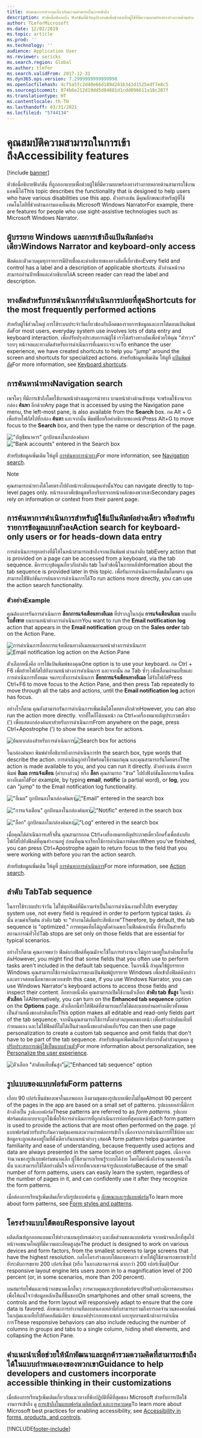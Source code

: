 ```yaml
---
title: ลักษณะการทำงานเกี่ยวกับความสามารถในการเข้าถึง
description: หัวข้อนี้อธิบายถึง ฟังก์ชันที่มีวัตถุประสงค์เพื่อช่วยเหลือผู้ใช้ที่มีความบกพร่องทางร่างกายด้านต่าง ๆ
author: TLeforMicrosoft
ms.date: 12/02/2019
ms.topic: article
ms.prod: ''
ms.technology: ''
audience: Application User
ms.reviewer: sericks
ms.search.region: Global
ms.author: tlefor
ms.search.validFrom: 2017-12-31
ms.dyn365.ops.version: 7.2999999999999998
ms.openlocfilehash: 4cf5a5fc2d40e66d189d281b343d1525edf7e8c5
ms.sourcegitcommit: 074b6e212d19dd5d84881d1cdd096611a18c207f
ms.translationtype: HT
ms.contentlocale: th-TH
ms.lasthandoff: 03/31/2021
ms.locfileid: "5744134"
---
```

# <a name="accessibility-features"></a><span data-ttu-id="4171c-103">คุณสมบัติความสามารถในการเข้าถึง</span><span class="sxs-lookup"><span data-stu-id="4171c-103">Accessibility features</span></span>

[!include [banner](../includes/banner.md)]

<span data-ttu-id="4171c-104">หัวข้อนี้อธิบายฟังก์ชัน ที่ถูกออกแบบเพื่อช่วยผู้ใช้ที่มีความบกพร่องทางร่างกายหลายด้านสามารถใช้งานแอพนี้ได้</span><span class="sxs-lookup"><span data-stu-id="4171c-104">This topic describes the functionality that is designed to help users who have various disabilities use this app.</span></span> <span data-ttu-id="4171c-105">ตัวอย่างเช่น มีคุณลักษณะสำหรับผู้ที่ใช้เทคโนโลยีที่ช่วยด้านการมองเห็นเช่น Microsoft Windows Narrator</span><span class="sxs-lookup"><span data-stu-id="4171c-105">For example, there are features for people who use sight-assistive technologies such as Microsoft Windows Narrator.</span></span>

## <a name="windows-narrator-and-keyboard-only-access"></a><span data-ttu-id="4171c-106">ผู้บรรยาย Windows และการเข้าถึงแป้นพิมพ์อย่างเดียว</span><span class="sxs-lookup"><span data-stu-id="4171c-106">Windows Narrator and keyboard-only access</span></span>

<span data-ttu-id="4171c-107">ฟิลด์และตัวควบคุมทุกรายการมีป้ายชื่อและคำอธิบายของทางลัดที่เกี่ยวข้อง</span><span class="sxs-lookup"><span data-stu-id="4171c-107">Every field and control has a label and a description of applicable shortcuts.</span></span> <span data-ttu-id="4171c-108">ตัวอ่านหน้าจอสามารถอ่านป้ายชื่อและคำอธิบายได้</span><span class="sxs-lookup"><span data-stu-id="4171c-108">A screen reader can read the label and description.</span></span>

## <a name="shortcuts-for-the-most-frequently-performed-actions"></a><span data-ttu-id="4171c-109">ทางลัดสำหรับการดำเนินการที่ดำเนินการบ่อยที่สุด</span><span class="sxs-lookup"><span data-stu-id="4171c-109">Shortcuts for the most frequently performed actions</span></span>

<span data-ttu-id="4171c-110">สำหรับผู้ใช้ส่วนใหญ่ การใช้ระบบประจำวันเกี่ยวข้องกับล็อตของรายการข้อมูลและการโต้ตอบแป้นพิมพ์ลัด</span><span class="sxs-lookup"><span data-stu-id="4171c-110">For most users, everyday system use involves lots of data entry and keyboard interaction.</span></span> <span data-ttu-id="4171c-111">เพื่อปรับปรุงประสบการณ์ผู้ใช้ เราได้สร้างทางลัดเพื่อช่วยให้คุณ "สำรวจ" รอบๆ หน้าจอและทางลัดสำหรับการดำเนินการที่เฉพาะเจาะจง</span><span class="sxs-lookup"><span data-stu-id="4171c-111">To enhance the user experience, we have created shortcuts to help you "jump" around the screen and shortcuts for specialized actions.</span></span> <span data-ttu-id="4171c-112">สำหรับข้อมูลเพิ่มเติม ให้ดูที่ [แป้นพิมพ์ลัด](shortcut-keys.md)</span><span class="sxs-lookup"><span data-stu-id="4171c-112">For more information, see [Keyboard shortcuts](shortcut-keys.md).</span></span>

## <a name="navigation-search"></a><span data-ttu-id="4171c-113">การค้นหานำทาง</span><span class="sxs-lookup"><span data-stu-id="4171c-113">Navigation search</span></span>

<span data-ttu-id="4171c-114">เพจใดๆ ที่มีการเข้าถึงโดยใช้บานหน้าต่างเมนูการนำทาง บานหน้าต่างด้านซ้ายสุด จะพร้อมใช้งานจากกล่อง **ค้นหา** อีกด้วย</span><span class="sxs-lookup"><span data-stu-id="4171c-114">Any page that is accessed by using the Navigation pane menu, the left-most pane, is also available from the **Search** box.</span></span> <span data-ttu-id="4171c-115">กด Alt + G เพื่อย้ายโฟกัสไปที่กล่อง **ค้นหา** และจากนั้น พิมพ์ชื่อหรือคำอธิบายของหน้า</span><span class="sxs-lookup"><span data-stu-id="4171c-115">Press Alt+G to move focus to the **Search** box, and then type the name or description of the page.</span></span>

<span data-ttu-id="4171c-116">!["บัญชีธนาคาร" ถูกป้อนลงในกล่องค้นหา](media/6d08b0be32808221023e2aa92d69fd70.png "'บัญชีธนาคาร' ถูกป้อนลงในกล่องค้นหา")</span><span class="sxs-lookup"><span data-stu-id="4171c-116">!["Bank accounts" entered in the Search box](media/6d08b0be32808221023e2aa92d69fd70.png "'bank accounts' entered in the Search box")</span></span>

<span data-ttu-id="4171c-117">สำหรับข้อมูลเพิ่มเติม ให้ดูที่ [การค้นหาการนำทาง](navigation-search.md)</span><span class="sxs-lookup"><span data-stu-id="4171c-117">For more information, see [Navigation search](navigation-search.md).</span></span>

> [!NOTE]
> <span data-ttu-id="4171c-118">คุณสามารถนำทางได้โดยตรงไปยังหน้าระดับบนสุดเท่านั้น</span><span class="sxs-lookup"><span data-stu-id="4171c-118">You can navigate directly to top-level pages only.</span></span> <span data-ttu-id="4171c-119">หน้ารองอาศัยข้อมูลหรือบริบทจากหน้าหลักของพวกเขา</span><span class="sxs-lookup"><span data-stu-id="4171c-119">Secondary pages rely on information or context from their parent page.</span></span>

## <a name="action-search-for-keyboard-only-users-or-for-heads-down-data-entry"></a><span data-ttu-id="4171c-120">การค้นหาการดำเนินการสำหรับผู้ใช้แป้นพิมพ์อย่างเดียว หรือสำหรับรายการข้อมูลแบบหัวลง</span><span class="sxs-lookup"><span data-stu-id="4171c-120">Action search for keyboard-only users or for heads-down data entry</span></span>

<span data-ttu-id="4171c-121">การดำเนินการทุกอย่างที่มีให้ในหน้าสามารถเข้าถึงจากแป้นพิมพ์ ผ่านลำดับ tab</span><span class="sxs-lookup"><span data-stu-id="4171c-121">Every action that is provided on a page can be accessed from a keyboard, via the tab sequence.</span></span> <span data-ttu-id="4171c-122">มีการระบุข้อมูลเกี่ยวกับลำดับ tab ในหัวข้อนี้ในภายหลัง</span><span class="sxs-lookup"><span data-stu-id="4171c-122">Information about the tab sequence is provided later in this topic.</span></span> <span data-ttu-id="4171c-123">เพื่อรันการดำเนินการเพิ่มเติมโดยตรง คุณสามารถใช้ฟังก์ชันการค้นหาการดำเนินการได้</span><span class="sxs-lookup"><span data-stu-id="4171c-123">To run actions more directly, you can use the action search functionality.</span></span>

### <a name="example"></a><span data-ttu-id="4171c-124">ตัวอย่าง</span><span class="sxs-lookup"><span data-stu-id="4171c-124">Example</span></span>

<span data-ttu-id="4171c-125">คุณต้องการรันการดำเนินการ **ล็อกการแจ้งเตือนทางอีเมล** ที่ปรากฏในกลุ่ม **การแจ้งเตือนอีเมล** บนแท็บ **ใบสั่งขาย** บนบานหน้าต่างการดำเนินการ</span><span class="sxs-lookup"><span data-stu-id="4171c-125">You want to run the **Email notification log** action that appears in the **Email notification** group on the **Sales order** tab on the Action Pane.</span></span>

<span data-ttu-id="4171c-126">![การดำเนินการล็อกการแจ้งเตือนทางอีเมลบนบานหน้าต่างการดำเนินการ](media/f0d78399e7fafcd85ded1cd1e3d34f3c.jpg "การดำเนินการ 'ล็อกการแจ้งเตือนทางอีเมล' บนบานหน้าต่างการดำเนินการ")</span><span class="sxs-lookup"><span data-stu-id="4171c-126">![Email notification log action on the Action Pane](media/f0d78399e7fafcd85ded1cd1e3d34f3c.jpg "'Email notification log' action on the Action Pane")</span></span>

<span data-ttu-id="4171c-127">ตัวเลือกหนึ่งคือ การใช้แป้นพิมพ์ของคุณ</span><span class="sxs-lookup"><span data-stu-id="4171c-127">One option is to use your keyboard.</span></span> <span data-ttu-id="4171c-128">กด Ctrl + F6 เพื่อย้ายโฟกัสไปยังบานหน้าต่างการดำเนินการ และจากนั้น กด Tab ซ้ำๆ เพื่อเลื่อนผ่านแท็บและการดำเนินการทั้งหมด จนกระทั่งการดำเนินการ **ล็อกการแจ้งเตือนทางอีเมล** ได้รับโฟกัส</span><span class="sxs-lookup"><span data-stu-id="4171c-128">Press Ctrl+F6 to move focus to the Action Pane, and then press Tab repeatedly to move through all the tabs and actions, until the **Email notification log** action has focus.</span></span>

<span data-ttu-id="4171c-129">อย่างไรก็ตาม คุณยังสามารถรันการดำเนินการเพิ่มเติมได้โดยตรงอีกด้วย</span><span class="sxs-lookup"><span data-stu-id="4171c-129">However, you can also run the action more directly.</span></span> <span data-ttu-id="4171c-130">จากที่ใดก็ได้บนหน้า กด Ctrl+เครื่องหมายอัญประกาศเดี่ยว (') เพื่อแสดงกล่องค้นหาสำหรับการดำเนินการ</span><span class="sxs-lookup"><span data-stu-id="4171c-130">From anywhere on the page, press Ctrl+Apostrophe (') to show the search box for actions.</span></span>

<span data-ttu-id="4171c-131">![ค้นหากล่องสำหรับการดำเนินการ](media/80f7e8c5ac412fdf2c8a12f7728f135a.jpg "ค้นหากล่องสำหรับการดำเนินการ")</span><span class="sxs-lookup"><span data-stu-id="4171c-131">![Search box for actions](media/80f7e8c5ac412fdf2c8a12f7728f135a.jpg "Search box for actions")</span></span>

<span data-ttu-id="4171c-132">ในกล่องค้นหา พิมพ์คำที่อธิบายถึงการดำเนินการ</span><span class="sxs-lookup"><span data-stu-id="4171c-132">In the search box, type words that describe the action.</span></span> <span data-ttu-id="4171c-133">การดำเนินถูกทำให้พร้อมใช้งานแก่คุณ และคุณสามารถรันโดยตรง</span><span class="sxs-lookup"><span data-stu-id="4171c-133">The action is made available to you, and you can run it directly.</span></span> <span data-ttu-id="4171c-134">ตัวอย่างเช่น ด้วยการพิมพ์ **อีเมล** **การแจ้งเตือน** (คำบางส่วน) หรือ **ล็อก** คุณสามารถ "ข้าม" ไปยังฟังก์ชันล็อกการแจ้งเตือนทางอีเมลได้</span><span class="sxs-lookup"><span data-stu-id="4171c-134">For example, by typing **email**, **notific** (a partial word), or **log**, you can "jump" to the Email notification log functionality.</span></span>

<span data-ttu-id="4171c-135">!["อีเมล" ถูกป้อนลงในกล่องค้นหา](media/image4.png "'อีเมล' ถูกป้อนลงในกล่องค้นหา")</span><span class="sxs-lookup"><span data-stu-id="4171c-135">!["Email" entered in the search box](media/image4.png "'email' entered in the Search box")</span></span>

<span data-ttu-id="4171c-136">!["การแจ้งเตือน" ถูกป้อนลงในกล่องค้นหา](media/image5.png "'การแจ้งเตือน' ถูกป้อนลงในกล่องค้นหา")</span><span class="sxs-lookup"><span data-stu-id="4171c-136">!["Notific" entered in the search box](media/image5.png "'notific' entered in the Search box")</span></span>

<span data-ttu-id="4171c-137">!["ล็อก" ถูกป้อนลงในกล่องค้นหา](media/image6.png "'ล็อก' ถูกป้อนลงในกล่องค้นหา")</span><span class="sxs-lookup"><span data-stu-id="4171c-137">!["Log" entered in the search box](media/image6.png "'log' entered in the Search box")</span></span>

<span data-ttu-id="4171c-138">เมื่อคุณได้ดำเนินการเสร็จสิ้น คุณสามารถกด Ctrl+เครื่องหมายอัญประกาศเดี่ยวอีกครั้งเพื่อส่งกลับโฟกัสไปยังฟิลด์ที่คุณทำงานอยู่ ก่อนที่คุณจะเรียกใช้การดำเนินการค้นหา</span><span class="sxs-lookup"><span data-stu-id="4171c-138">When you've finished, you can press Ctrl+Apostrophe again to return focus to the field that you were working with before you ran the action search.</span></span>

<span data-ttu-id="4171c-139">สำหรับข้อมูลเพิ่มเติม ให้ดูที่ [การค้นหาการดำเนินการ](action-search.md)</span><span class="sxs-lookup"><span data-stu-id="4171c-139">For more information, see [Action search](action-search.md).</span></span>

## <a name="tab-sequence"></a><span data-ttu-id="4171c-140">ลำดับ Tab</span><span class="sxs-lookup"><span data-stu-id="4171c-140">Tab sequence</span></span>

<span data-ttu-id="4171c-141">ในการใช้ระบบประจำวัน ไม่ใช่ทุกฟิลด์ที่มีความจำเป็นในการดำเนินงานทั่วไป</span><span class="sxs-lookup"><span data-stu-id="4171c-141">In everyday system use, not every field is required in order to perform typical tasks.</span></span> <span data-ttu-id="4171c-142">ดังนั้น ตามค่าเริ่มต้น ลำดับ tab จะ "ทำงานได้เต็มประสิทธิภาพ"</span><span class="sxs-lookup"><span data-stu-id="4171c-142">Therefore, by default, the tab sequence is "optimized."</span></span> <span data-ttu-id="4171c-143">การหยุดแท็บได้ถูกตั้งค่าเฉพาะในฟิลด์เหล่านั้น ที่จำเป็นสำหรับสถานการณ์ทั่วไป</span><span class="sxs-lookup"><span data-stu-id="4171c-143">Tab stops are set only on those fields that are essential for typical scenarios.</span></span>

<span data-ttu-id="4171c-144">อย่างไรก็ตาม คุณอาจพบว่า ฟิลด์บางฟิลด์ที่คุณมักจะใช้ในการทำงานจะไม่ถูกรวมอยู่ในลำดับแท็บเริ่มต้น</span><span class="sxs-lookup"><span data-stu-id="4171c-144">However, you might find that some fields that you often use to perform tasks aren't included in the default tab sequence.</span></span> <span data-ttu-id="4171c-145">ในกรณีนี้ ถ้าคุณใช้ผู้บรรยาย Windows คุณสามารถใช้การดำเนินการของแป้นพิมพ์ผู้บรรยาย Windows เพื่อเข้าถึงฟิลด์ดังกล่าว และตรวจสอบเนื้อหาของพวกเขา</span><span class="sxs-lookup"><span data-stu-id="4171c-145">In this case, if you use Windows Narrator, you can use Windows Narrator's keyboard actions to access those fields and inspect their content.</span></span> <span data-ttu-id="4171c-146">อีกทางหนึ่งคือ คุณสามารถเปิดใช้งานตัวเลือก **ลำดับ tab ขั้นสูง** ในหน้า **ตัวเลือก** ได้</span><span class="sxs-lookup"><span data-stu-id="4171c-146">Alternatively, you can turn on the **Enhanced tab sequence** option on the **Options** page.</span></span> <span data-ttu-id="4171c-147">ตัวเลือกนี้ทำให้ฟิลด์ที่สามารถแก้ไขได้และแบบอ่านอย่างเดียวทั้งหมด เป็นส่วนหนึ่งของลำดับแท็บ</span><span class="sxs-lookup"><span data-stu-id="4171c-147">This option makes all editable and read-only fields part of the tab sequence.</span></span> <span data-ttu-id="4171c-148">จากนั้นคุณสามารถใช้การตั้งค่าส่วนบุคคลของหน้า เพื่อสร้างลำดับแท็บที่กำหนดเอง และไม่ใช้ฟิลด์ที่ไม่ได้เป็นส่วนหนึ่งของลำดับแท็บ</span><span class="sxs-lookup"><span data-stu-id="4171c-148">You can then use page personalization to create a custom tab sequence and omit fields that don't have to be part of the tab sequence.</span></span> <span data-ttu-id="4171c-149">สำหรับข้อมูลเพิ่มเติมเกี่ยวกับการตั้งค่าส่วนบุคคล ดู [ปรับประสบการณ์ผู้ใช้เป็นแบบส่วนตัว](personalize-user-experience.md)</span><span class="sxs-lookup"><span data-stu-id="4171c-149">For more information about personalization, see [Personalize the user experience](personalize-user-experience.md).</span></span>

<span data-ttu-id="4171c-150">![ตัวเลือก "ลำดับแท็บขั้นสูง"](media/8c0f12bbb3f26032997ef0ba95d89b6a.png "ตัวเลือก 'ลำดับแท็บขั้นสูง'")</span><span class="sxs-lookup"><span data-stu-id="4171c-150">!["Enhanced tab sequence" option](media/8c0f12bbb3f26032997ef0ba95d89b6a.png "'Enhanced tab sequence' option")</span></span>

## <a name="form-patterns"></a><span data-ttu-id="4171c-151">รูปแบบของแบบฟอร์ม</span><span class="sxs-lookup"><span data-stu-id="4171c-151">Form patterns</span></span>

<span data-ttu-id="4171c-152">เกือบ 90 เปอร์เซ็นต์ของเพจในแอพออก อิงตามชุดของรูปแบบเพียงไม่กี่ชุด</span><span class="sxs-lookup"><span data-stu-id="4171c-152">Almost 90 percent of the pages in the app are based on a small set of patterns.</span></span> <span data-ttu-id="4171c-153">รูปแบบเหล่านี้มีการอ้างอิงเป็น *รูปแบบฟอร์ม*</span><span class="sxs-lookup"><span data-stu-id="4171c-153">These patterns are referred to as *form patterns*.</span></span> <span data-ttu-id="4171c-154">รูปแบบฟอร์มแต่ละแบบจะถูกใช้เพื่อให้การดำเนินการที่ถูกดำเนินการบ่อยที่สุดบนหน้า</span><span class="sxs-lookup"><span data-stu-id="4171c-154">Each form pattern is used to provide the actions that are most often performed on the page.</span></span> <span data-ttu-id="4171c-155">รูปแบบฟอร์มช่วยรับประกันความคุ้นเคยและความง่ายต่อการเข้าใจ เนื่องจากการดำเนินการที่ใช้บ่อย และข้อมูลจะถูกแสดงอยู่ในที่ตั้งเดียวกันบนหน้าต่างๆ เสมอ</span><span class="sxs-lookup"><span data-stu-id="4171c-155">A form pattern helps guarantee familiarity and ease of understanding, because frequently used actions and data are always presented in the same location on different pages.</span></span> <span data-ttu-id="4171c-156">เนื่องจากจำนวนของรูปแบบฟอร์มขนาดเล็ก ผู้ใช้สามารถเรียนรู้ระบบได้ง่าย โดยไม่คำนึงถึงจำนวนของหน้าในนั้น และสามารถใช้ได้อย่างมั่นใจ หลังจากที่พวกเขาจดจำรูปแบบฟอร์ม</span><span class="sxs-lookup"><span data-stu-id="4171c-156">Because of the small number of form patterns, users can easily learn the system, regardless of the number of pages in it, and can confidently use it after they recognize the form patterns.</span></span>

<span data-ttu-id="4171c-157">เมื่อต้องการเรียนรู้เพิ่มเติมเกี่ยวกับรูปแบบฟอร์ม ดู [ลักษณะและรูปแบบฟอร์ม](../../dev-itpro/user-interface/form-styles-patterns.md)</span><span class="sxs-lookup"><span data-stu-id="4171c-157">To learn more about form patterns, see [Form styles and patterns](../../dev-itpro/user-interface/form-styles-patterns.md).</span></span>

## <a name="responsive-layout"></a><span data-ttu-id="4171c-158">โครงร่างแบบโต้ตอบ</span><span class="sxs-lookup"><span data-stu-id="4171c-158">Responsive layout</span></span>

<span data-ttu-id="4171c-159">ผลิตภัณฑ์ถูกออกแบบมาให้ทำงานบนอุปกรณ์ต่างๆ และสัดส่วนของแบบฟอร์ม จากหน้าจอเล็กที่สุดไปหน้าจอขนาดใหญ่ที่มีความละเอียดสูงสุด</span><span class="sxs-lookup"><span data-stu-id="4171c-159">The product is designed to work on various devices and form factors, from the smallest screens to large screens that have the highest resolution.</span></span> <span data-ttu-id="4171c-160">กลไกโครงร่างแบบโต้ตอบของเรา ช่วยให้ผู้ใช้สามารถขยายเข้าไปยังระดับการขยาย 200 เปอร์เซ็นต์ (หรือ ในบางสถานการณ์ มากกว่า 200 เปอร์เซ็นต์)</span><span class="sxs-lookup"><span data-stu-id="4171c-160">Our responsive layout engine lets users zoom in to a magnification level of 200 percent (or, in some scenarios, more than 200 percent).</span></span>

<span data-ttu-id="4171c-161">บนสมาร์ทโฟนและหน้าจอขนาดเล็กอื่นๆ การควบคุมและรูปแบบฟอร์มจะปรับตัวอย่างมีการตอบสนองเพื่อให้แน่ใจว่าข้อมูลหลักเป็นที่ชื่นชอบ</span><span class="sxs-lookup"><span data-stu-id="4171c-161">On smartphones and other small screens, the controls and the form layout will responsively adapt to ensure that the core data is favored.</span></span> <span data-ttu-id="4171c-162">ลักษณะการทำงานที่ตอบสนองเหล่านี้ยังสามารถรวมถึงการลดจำนวนของคอลัมน์ในกลุ่มและแท็บไปยังคอลัมน์เดียว ซ่อนองค์ประกอบของเชลล์ และยุบบานหน้าต่างการดำเนินการ</span><span class="sxs-lookup"><span data-stu-id="4171c-162">These responsive behaviors can also include reducing the number of columns in groups and tabs to a single column, hiding shell elements, and collapsing the Action Pane.</span></span>

## <a name="guidance-to-help-developers-and-customers-incorporate-accessible-thinking-in-their-customizations"></a><span data-ttu-id="4171c-163">คำแนะนำเพื่อช่วยให้นักพัฒนาและลูกค้ารวมความคิดที่สามารถเข้าถึงได้ในแบบกำหนดเองของพวกเขา</span><span class="sxs-lookup"><span data-stu-id="4171c-163">Guidance to help developers and customers incorporate accessible thinking in their customizations</span></span>

<span data-ttu-id="4171c-164">เมื่อต้องการเรียนรู้เพิ่มเติมเกี่ยวกับแนวทางที่พึงปฏิบัติที่ดีที่สุดของ Microsoft สำหรับการเปิดใช้งานการเข้าถึง ดู [การเข้าถึงในแบบฟอร์ม ผลิตภัณฑ์ และการควบคุม](../../dev-itpro/user-interface/enable-accessibility.md)</span><span class="sxs-lookup"><span data-stu-id="4171c-164">To learn more about Microsoft best practices for enabling accessibility, see [Accessibility in forms, products, and controls](../../dev-itpro/user-interface/enable-accessibility.md).</span></span>


[!INCLUDE[footer-include](../../../includes/footer-banner.md)]